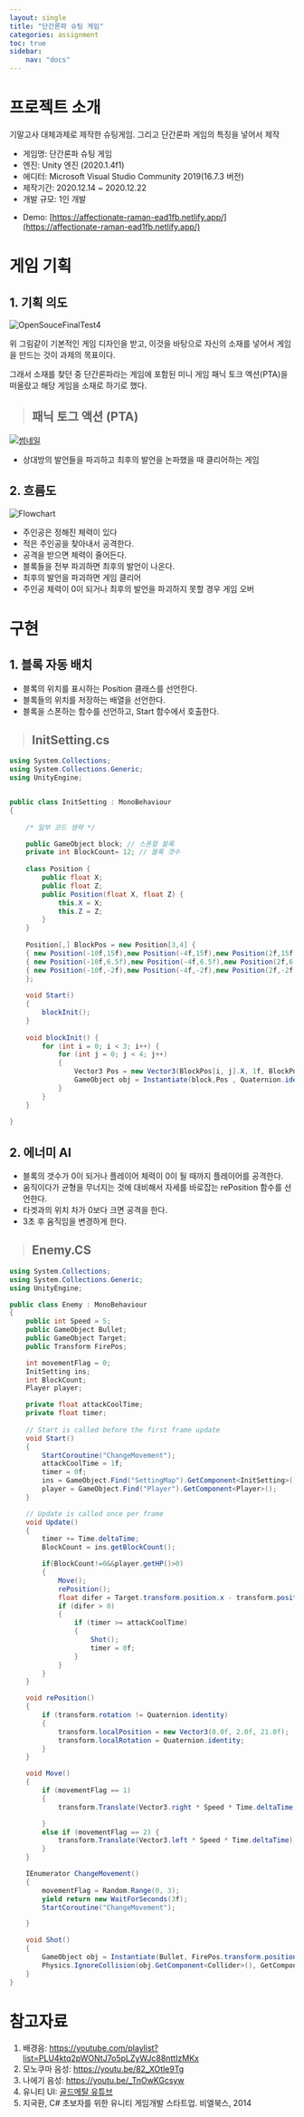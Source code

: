 ```yaml
---
layout: single
title: "단간론파 슈팅 게임"
categories: assignment
toc: true
sidebar:
    nav: "docs"
---
```




# 프로젝트 소개

기말고사 대체과제로 제작한 슈팅게임. 그리고 단간론파 게임의 특징을 넣어서 제작

- 게임명: 단간론파 슈팅 게임
- 엔진: Unity 엔진 (2020.1.4f1)
- 에디터: Microsoft Visual Studio Community 2019(16.7.3 버전)
- 제작기간: 2020.12.14 ~ 2020.12.22
- 개발 규모: 1인 개발

* Demo: [https://affectionate-raman-ead1fb.netlify.app/](https://affectionate-raman-ead1fb.netlify.app/)



# 게임 기획



## 1. 기획 의도

![OpenSouceFinalTest4](..\..\images\2023-01-04-Assignment\OpenSouceFinalTest4.png)



  위 그림같이 기본적인 게임 디자인을 받고, 이것을 바탕으로 자신의 소재를 넣어서 게임을 만드는 것이 과제의 목표이다.

그래서 소재를 찾던 중 단간론파라는 게임에 포함된 미니 게임 패닉 토크 액션(PTA)을 떠올랐고 해당 게임을 소재로 하기로 했다.



> ## 패닉 토그 액션 (PTA)

[![썸네일](http://img.youtube.com/vi/BAJmKaaQs08/0.jpg)](https://youtube.com/playlist?list=PLMv-mL-Ks7-u4r-km2S14PjE-68CzPWWL)

* 상대방의 발언들을 파괴하고 최후의 발언을 논파했을 때 클리어하는 게임



## 2. 흐름도



![Flowchart](..\..\images\2023-01-04-Assignment\FlowChart2.png)

* 주인공은 정해진 체력이 있다
* 적은 주인공을 찾아내서 공격한다.
* 공격을 받으면 체력이 줄어든다.
* 블록들을 전부 파괴하면 최후의 발언이 나온다.
* 최후의 발언을 파괴하면 게임 클리어
* 주인공 체력이 0이 되거나 최후의 발언을 파괴하지 못할 경우 게임 오버



# 구현



## 1. 블록 자동 배치

- 블록의 위치를 표시하는 Position 클래스를 선언한다.
- 블록들의 위치를 저장하는 배열을 선언한다.
- 블록을 스폰하는 함수를 선언하고, Start 함수에서 호출한다.

>## InitSetting.cs

```csharp
using System.Collections;
using System.Collections.Generic;
using UnityEngine;


public class InitSetting : MonoBehaviour
{
    
    /* 일부 코드 생략 */

    public GameObject block; // 스폰할 블록
    private int BlockCount= 12; // 블록 갯수
    
    class Position {
        public float X;
        public float Z;
        public Position(float X, float Z) {
            this.X = X;
            this.Z = Z;
        }
    }
    
    Position[,] BlockPos = new Position[3,4] {
    { new Position(-10f,15f),new Position(-4f,15f),new Position(2f,15f),new Position(8f,15f)},
    { new Position(-10f,6.5f),new Position(-4f,6.5f),new Position(2f,6.5f),new Position(8f,6.5f)},
    { new Position(-10f,-2f),new Position(-4f,-2f),new Position(2f,-2f),new Position(8f,-2f)}
    };
    
    void Start()
    {
        blockInit();
    }
    
    void blockInit() {
        for (int i = 0; i < 3; i++) {
            for (int j = 0; j < 4; j++)
            {
                Vector3 Pos = new Vector3(BlockPos[i, j].X, 1f, BlockPos[i, j].Z);
                GameObject obj = Instantiate(block,Pos , Quaternion.identity) as GameObject;
            }
        }
    }
    
}

```





## 2. 에너미 AI

- 블록의 갯수가 0이 되거나 플레이어 체력이 0이 될 때까지 플레이어를 공격한다.
- 움직이다가 균형을 무너지는 것에 대비해서 자세를 바로잡는 rePosition 함수를 선언한다.
-  타겟과의 위치 차가 0보다 크면 공격을 한다.
- 3초 후 움직임을 변경하게 한다.

> ## Enemy.CS

```csharp
using System.Collections;
using System.Collections.Generic;
using UnityEngine;

public class Enemy : MonoBehaviour
{
    public int Speed = 5;
    public GameObject Bullet;
    public GameObject Target;
    public Transform FirePos;

    int movementFlag = 0;
    InitSetting ins;
    int BlockCount;
    Player player;

    private float attackCoolTime;
    private float timer;
    
    // Start is called before the first frame update
    void Start()
    {
        StartCoroutine("ChangeMovement");
        attackCoolTime = 1f;
        timer = 0f;
        ins = GameObject.Find("SettingMap").GetComponent<InitSetting>();
        player = GameObject.Find("Player").GetComponent<Player>();
    }

    // Update is called once per frame
    void Update()
    {
        timer += Time.deltaTime;
        BlockCount = ins.getBlockCount();

        if(BlockCount!=0&&player.getHP()>0)
        {
            Move();
            rePosition();
            float difer = Target.transform.position.x - transform.position.x;
            if (difer > 0)
            {
                if (timer >= attackCoolTime)
                {
                    Shot();
                    timer = 0f;
                }
            }
        }
    }

    void rePosition()
    {
        if (transform.rotation != Quaternion.identity)
        {
            transform.localPosition = new Vector3(0.0f, 2.0f, 21.0f);
            transform.localRotation = Quaternion.identity;
        }
    }

    void Move()
    {
        if (movementFlag == 1)
        {
            transform.Translate(Vector3.right * Speed * Time.deltaTime);

        }
        else if (movementFlag == 2) {
            transform.Translate(Vector3.left * Speed * Time.deltaTime);
        }
    }

    IEnumerator ChangeMovement()
    {
        movementFlag = Random.Range(0, 3);
        yield return new WaitForSeconds(3f);
        StartCoroutine("ChangeMovement");

    }

    void Shot()
    {
        GameObject obj = Instantiate(Bullet, FirePos.transform.position, FirePos.transform.rotation) as GameObject;
        Physics.IgnoreCollision(obj.GetComponent<Collider>(), GetComponent<Collider>());
    }
}
```



# 참고자료

1. 배경음: https://youtube.com/playlist?list=PLU4ktq2pWONtJ7o5pLZyWJc88nttIzMKx
2. 모노쿠마 음성: https://youtu.be/82_XOtle9Tg
3. 나에기 음성: https://youtu.be/_TnOwKGcsyw
4. 유니티 UI: [골드메탈 유튜브](https://youtu.be/N4PLRkupABM)
5. 지국환,  C# 초보자를 위한 유니티 게임개발 스타트업. 비엘북스, 2014
